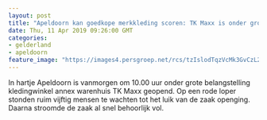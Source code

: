 ```yaml
---
layout: post
title: "Apeldoorn kan goedkope merkkleding scoren: TK Maxx is onder grote belangstelling geopend"
date: Thu, 11 Apr 2019 09:26:00 GMT
categories: 
- gelderland 
- apeldoorn 
feature_image: "https://images4.persgroep.net/rcs/tzIslodTqzVcMk3GvCzL2YerhN8/diocontent/145297574/_fitwidth/400/?appId=21791a8992982cd8da851550a453bd7f&quality=0.7"
---
```


In hartje Apeldoorn is vanmorgen om 10.00 uur onder grote belangstelling kledingwinkel annex warenhuis TK Maxx geopend. Op een rode loper stonden ruim vijftig mensen te wachten tot het luik van de zaak openging. Daarna stroomde de zaak al snel behoorlijk vol.
